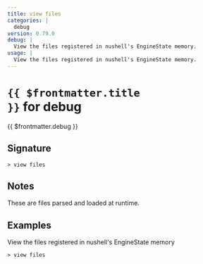 ```yaml
---
title: view files
categories: |
  debug
version: 0.79.0
debug: |
  View the files registered in nushell's EngineState memory.
usage: |
  View the files registered in nushell's EngineState memory.
---
```


# <code>{{ $frontmatter.title }}</code> for debug

<div class='command-title'>{{ $frontmatter.debug }}</div>

## Signature

```> view files ```

## Notes
These are files parsed and loaded at runtime.
## Examples

View the files registered in nushell's EngineState memory
```shell
> view files

```
